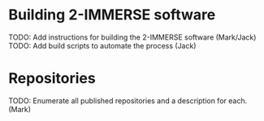 # Building 2-IMMERSE software

TODO: Add instructions for building the 2-IMMERSE software (Mark/Jack)
TODO: Add build scripts to automate the process (Jack)

# Repositories

TODO: Enumerate all published repositories and a description for each. (Mark)